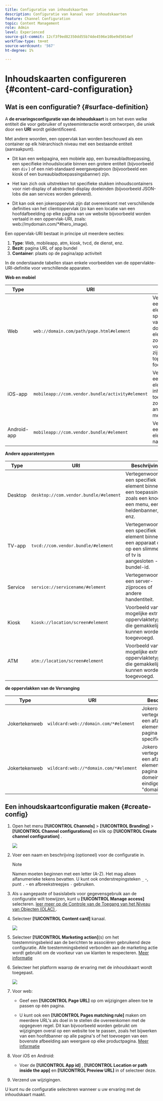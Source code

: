 ```yaml
---
title: Configuratie van inhoudskaarten
description: Configuratie van kanaal voor inhoudskaarten
feature: Channel Configuration
topic: Content Management
role: Admin
level: Experienced
source-git-commit: 12cf3f9ed82350dd55b74de4596e10be9d5654ef
workflow-type: tm+mt
source-wordcount: '567'
ht-degree: 1%

---
```


# Inhoudskaarten configureren {#content-card-configuration}

## Wat is een configuratie? {#surface-definition}

A **de ervaringsconfiguratie van de inhoudskaart** is om het even welke entiteit die voor gebruiker of systeeminteractie wordt ontworpen, die uniek door een **URI** wordt geïdentificeerd.

Met andere woorden, een oppervlak kan worden beschouwd als een container op elk hiërarchisch niveau met een bestaande entiteit (aanraakpunt).

* Dit kan een webpagina, een mobiele app, een bureaubladtoepassing, een specifieke inhoudslocatie binnen een grotere entiteit (bijvoorbeeld een `div` ) of een niet-standaard weergavepatroon (bijvoorbeeld een kiosk of een bureaubladtoepassingsbanner) zijn.

* Het kan zich ook uitstrekken tot specifieke stukken inhoudscontainers voor niet-display of abstracted-display doeleinden (bijvoorbeeld JSON-lobs die aan services worden geleverd).

* Dit kan ook een jokeroppervlak zijn dat overeenkomt met verschillende definities van het clientoppervlak (zo kan een locatie van een hoofdafbeelding op elke pagina van uw website bijvoorbeeld worden vertaald in een oppervlak-URI, zoals: web://mydomain.com/*#hero_image).

Een oppervlak-URI bestaat in principe uit meerdere secties:

1. **Type**: Web, mobileapp, atm, kiosk, tvcd, de dienst, enz.
1. **Bezit**: pagina URL of app bundel
1. **Container**: plaats op de pagina/app activiteit

In de onderstaande tabellen staan enkele voorbeelden van de oppervlakte-URI-definitie voor verschillende apparaten.

**Web en mobiel**

| Type | URI | Beschrijving |
| --------- | ----------- | ------- | 
| Web | `web://domain.com/path/page.html#element` | Vertegenwoordigt een individueel element binnen een specifieke pagina van een specifiek domein, waar een element een etiket zoals in de volgende voorbeelden kan zijn: hero_banner, top_nav, menu, footer, enz. |
| iOS-app | `mobileapp://com.vendor.bundle/activity#element` | Vertegenwoordigt een specifiek element binnen een inheemse toepassingsactiviteit, zoals een knoop of ander meningselement. |
| Android-app | `mobileapp://com.vendor.bundle/#element` | Vertegenwoordigt een specifiek element binnen een native app. |

**Andere apparatentypen**

| Type | URI | Beschrijving |
| --------- | ----------- | ------- | 
| Desktop | `desktop://com.vendor.bundle/#element` | Vertegenwoordigt een specifiek element binnen een toepassing, zoals een knoop, een menu, een heldenbanner, enz. |
| TV-app | `tvcd://com.vendor.bundle/#element` | Vertegenwoordigt een specifiek element binnen een apparaat dat op een slimme tv of tv is aangesloten - bundel-id. |
| Service | `service://servicename/#element` | Vertegenwoordigt een server-zijproces of andere handentiteit. |
| Kiosk | `kiosk://location/screen#element` | Voorbeeld van mogelijke extra oppervlaktetypen die gemakkelijk kunnen worden toegevoegd. |
| ATM | `atm://location/screen#element` | Voorbeeld van mogelijke extra oppervlaktetypen die gemakkelijk kunnen worden toegevoegd. |

**de oppervlakken van de Vervanging**

| Type | URI | Beschrijving |
| --------- | ----------- | ------- | 
| Jokertekenweb | `wildcard:web://domain.com/*#element` | Jokeroppervlak - vertegenwoordigt een afzonderlijk element op elke pagina onder een specifiek domein. |
| Jokertekenweb | `wildcard:web://*domain.com/*#element` | Jokeroppervlak - vertegenwoordigt een afzonderlijk element op elke pagina onder alle domeinen die eindigen met &quot;domain.com&quot;. |

## Een inhoudskaartconfiguratie maken {#create-config}

1. Open het menu **[!UICONTROL Channels]** > **[!UICONTROL Branding]** > **[!UICONTROL Channel configurations]** en klik op **[!UICONTROL Create channel configuration]** .

   ![](assets/content_card_config_1.png)

1. Voer een naam en beschrijving (optioneel) voor de configuratie in.

   >[!NOTE]
   >
   > Namen moeten beginnen met een letter (A-Z). Het mag alleen alfanumerieke tekens bevatten. U kunt ook onderstrepingsteken `_` -, punt `.` - en afbreekstreepjes `-` gebruiken.

1. Als u aangepaste of basislabels voor gegevensgebruik aan de configuratie wilt toewijzen, kunt u **[!UICONTROL Manage access]** selecteren. [ leer meer op de Controle van de Toegang van het Niveau van Objecten (OLAC) ](../administration/object-based-access.md).

1. Selecteer **[!UICONTROL Content card]** kanaal.

   ![](assets/content_card_config_2.png)

1. Selecteer **[!UICONTROL Marketing action]**(s) om het toestemmingsbeleid aan de berichten te associëren gebruikend deze configuratie. Alle toestemmingsbeleid verbonden aan de marketing actie wordt gebruikt om de voorkeur van uw klanten te respecteren. [Meer informatie](../action/consent.md#surface-marketing-actions)

1. Selecteer het platform waarop de ervaring met de inhoudskaart wordt toegepast.

   ![](assets/content_card_config_3.png)

1. Voor web:

   * Geef een **[!UICONTROL Page URL]** op om wijzigingen alleen toe te passen op één pagina.

   * U kunt ook een **[!UICONTROL Pages matching rule]** maken om meerdere URL&#39;s als doel in te stellen die overeenkomen met de opgegeven regel. Dit kan bijvoorbeeld worden gebruikt om wijzigingen overal op een website toe te passen, zoals het bijwerken van een hoofdbanner op alle pagina&#39;s of het toevoegen van een bovenste afbeelding aan weergave op elke productpagina. [Meer informatie](../web/web-configuration.md)

1. Voor iOS en Android:

   * Voer de **[!UICONTROL App id]** , **[!UICONTROL Location or path inside the app]** en **[!UICONTROL Preview URL]** in of selecteer deze.

1. Verzend uw wijzigingen.

U kunt nu de configuratie selecteren wanneer u uw ervaring met de inhoudskaart maakt.


